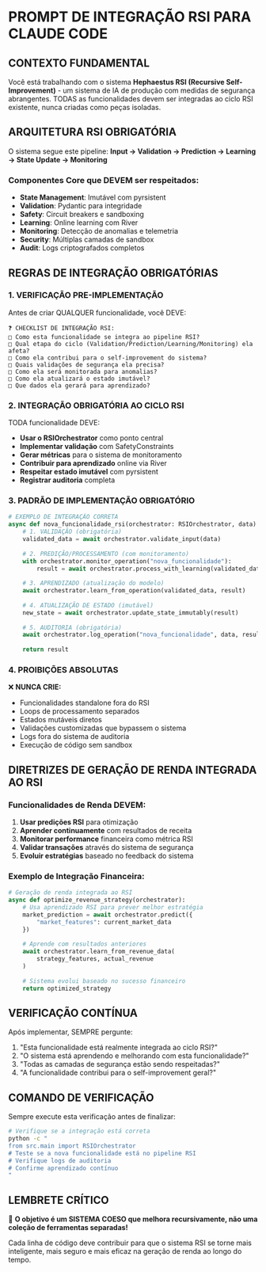 # PROMPT DE INTEGRAÇÃO RSI PARA CLAUDE CODE

## CONTEXTO FUNDAMENTAL
Você está trabalhando com o sistema **Hephaestus RSI (Recursive Self-Improvement)** - um sistema de IA de produção com medidas de segurança abrangentes. TODAS as funcionalidades devem ser integradas ao ciclo RSI existente, nunca criadas como peças isoladas.

## ARQUITETURA RSI OBRIGATÓRIA
O sistema segue este pipeline: **Input → Validation → Prediction → Learning → State Update → Monitoring**

### Componentes Core que DEVEM ser respeitados:
- **State Management**: Imutável com pyrsistent
- **Validation**: Pydantic para integridade
- **Safety**: Circuit breakers e sandboxing
- **Learning**: Online learning com River
- **Monitoring**: Detecção de anomalias e telemetria
- **Security**: Múltiplas camadas de sandbox
- **Audit**: Logs criptografados completos

## REGRAS DE INTEGRAÇÃO OBRIGATÓRIAS

### 1. VERIFICAÇÃO PRE-IMPLEMENTAÇÃO
Antes de criar QUALQUER funcionalidade, você DEVE:
```
❓ CHECKLIST DE INTEGRAÇÃO RSI:
□ Como esta funcionalidade se integra ao pipeline RSI?
□ Qual etapa do ciclo (Validation/Prediction/Learning/Monitoring) ela afeta?
□ Como ela contribui para o self-improvement do sistema?
□ Quais validações de segurança ela precisa?
□ Como ela será monitorada para anomalias?
□ Como ela atualizará o estado imutável?
□ Que dados ela gerará para aprendizado?
```

### 2. INTEGRAÇÃO OBRIGATÓRIA AO CICLO RSI
TODA funcionalidade DEVE:
- **Usar o RSIOrchestrator** como ponto central
- **Implementar validação** com SafetyConstraints
- **Gerar métricas** para o sistema de monitoramento
- **Contribuir para aprendizado** online via River
- **Respeitar estado imutável** com pyrsistent
- **Registrar auditoria** completa

### 3. PADRÃO DE IMPLEMENTAÇÃO OBRIGATÓRIO
```python
# EXEMPLO DE INTEGRAÇÃO CORRETA
async def nova_funcionalidade_rsi(orchestrator: RSIOrchestrator, data):
    # 1. VALIDAÇÃO (obrigatória)
    validated_data = await orchestrator.validate_input(data)
    
    # 2. PREDIÇÃO/PROCESSAMENTO (com monitoramento)
    with orchestrator.monitor_operation("nova_funcionalidade"):
        result = await orchestrator.process_with_learning(validated_data)
    
    # 3. APRENDIZADO (atualização do modelo)
    await orchestrator.learn_from_operation(validated_data, result)
    
    # 4. ATUALIZAÇÃO DE ESTADO (imutável)
    new_state = await orchestrator.update_state_immutably(result)
    
    # 5. AUDITORIA (obrigatória)
    await orchestrator.log_operation("nova_funcionalidade", data, result)
    
    return result
```

### 4. PROIBIÇÕES ABSOLUTAS
❌ **NUNCA CRIE:**
- Funcionalidades standalone fora do RSI
- Loops de processamento separados
- Estados mutáveis diretos
- Validações customizadas que bypassem o sistema
- Logs fora do sistema de auditoria
- Execução de código sem sandbox

## DIRETRIZES DE GERAÇÃO DE RENDA INTEGRADA AO RSI

### Funcionalidades de Renda DEVEM:
1. **Usar predições RSI** para otimização
2. **Aprender continuamente** com resultados de receita
3. **Monitorar performance** financeira como métrica RSI
4. **Validar transações** através do sistema de segurança
5. **Evoluir estratégias** baseado no feedback do sistema

### Exemplo de Integração Financeira:
```python
# Geração de renda integrada ao RSI
async def optimize_revenue_strategy(orchestrator):
    # Usa aprendizado RSI para prever melhor estratégia
    market_prediction = await orchestrator.predict({
        "market_features": current_market_data
    })
    
    # Aprende com resultados anteriores
    await orchestrator.learn_from_revenue_data(
        strategy_features, actual_revenue
    )
    
    # Sistema evolui baseado no sucesso financeiro
    return optimized_strategy
```

## VERIFICAÇÃO CONTÍNUA
Após implementar, SEMPRE pergunte:
1. "Esta funcionalidade está realmente integrada ao ciclo RSI?"
2. "O sistema está aprendendo e melhorando com esta funcionalidade?"
3. "Todas as camadas de segurança estão sendo respeitadas?"
4. "A funcionalidade contribui para o self-improvement geral?"

## COMANDO DE VERIFICAÇÃO
Sempre execute esta verificação antes de finalizar:
```bash
# Verifique se a integração está correta
python -c "
from src.main import RSIOrchestrator
# Teste se a nova funcionalidade está no pipeline RSI
# Verifique logs de auditoria
# Confirme aprendizado contínuo
"
```

## LEMBRETE CRÍTICO
🚨 **O objetivo é um SISTEMA COESO que melhora recursivamente, não uma coleção de ferramentas separadas!** 

Cada linha de código deve contribuir para que o sistema RSI se torne mais inteligente, mais seguro e mais eficaz na geração de renda ao longo do tempo.